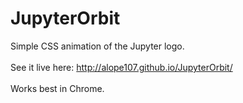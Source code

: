 # JupyterOrbit
Simple CSS animation of the Jupyter logo.
<br/><br/>See it live here:
http://alope107.github.io/JupyterOrbit/
<br/><br/>Works best in Chrome.
